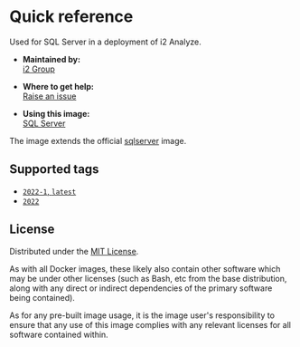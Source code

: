 # Quick reference

Used for SQL Server in a deployment of i2 Analyze.

* **Maintained by:**  
  [i2 Group](https://i2group.com/)

* **Where to get help:**  
  [Raise an issue](https://github.com/i2group/analyze-docker/issues?q=is%3Aissue+is%3Aopen)

* **Using this image:**  
  [SQL Server](https://i2group.github.io/analyze-containers/content/images%20and%20containers/sql_server.html)

The image extends the official [sqlserver](https://catalog.redhat.com/software/containers/mssql/rhel/server/61f2f612f385723914ed60bc) image.

## Supported tags

* [`2022-1`, `latest`](https://github.com/i2group/analyze-docker/blob/main/images/sqlserver/2022.1/Dockerfile)
* [`2022` ](https://github.com/i2group/analyze-docker/blob/main/images/sqlserver/2022/Dockerfile)

## License

Distributed under the [MIT License](../../LICENSE).

As with all Docker images, these likely also contain other software which may be under other licenses (such as Bash, etc from the base distribution, along with any direct or indirect dependencies of the primary software being contained).

As for any pre-built image usage, it is the image user's responsibility to ensure that any use of this image complies with any relevant licenses for all software contained within.

